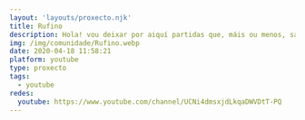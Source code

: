 ```yaml
---
layout: 'layouts/proxecto.njk'
title: Rufino
description: Hola! vou deixar por aiquí partidas que, máis ou menos, saliron ben! SUSCRÍBETE
img: /img/comunidade/Rufino.webp
date: 2020-04-18 11:58:21
platform: youtube
type: proxecto
tags:
  - youtube
redes:
  youtube: https://www.youtube.com/channel/UCNi4dmsxjdLkqaDWVDtT-PQ
---
```

